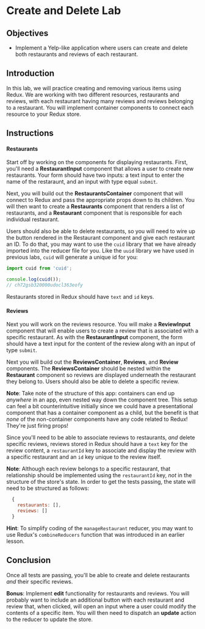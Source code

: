# Create and Delete Lab

## Objectives

* Implement a Yelp-like application where users can create and delete both
restaurants and reviews of each restaurant.

## Introduction

In this lab, we will practice creating and removing various items using Redux. 
We are working with two different resources, restaurants and reviews, with each 
restaurant having many reviews and reviews belonging to a restaurant. You will 
implement container components to connect each resource to your Redux store.


## Instructions

#### Restaurants ####

Start off by working on the components for displaying restaurants. First, 
you'll need a __RestaurantInput__ component that allows a user to create new 
restaurants. Your form should have two inputs: a text input to enter the name
of the restaraunt, and an input with type equal `submit`. 

Next, you will build out the __RestaurantsContainer__ component that will 
connect to Redux and pass the appropriate props down to its children. You will 
then want to create a __Restaurants__ component that renders a list of 
restaurants, and a __Restaurant__ component that is responsible for each 
individual restaurant. 

Users should also be able to delete restaurants, so you will need to wire up 
the button rendered in the Restaurant component and give each restaurant an ID. 
To do that, you may want to use the `cuid` library that we have already imported 
into the reducer file for you. Like the `uuid` library we have used in previous 
labs, `cuid` will generate a unique id for you:

  ```javascript
  import cuid from 'cuid';

  console.log(cuid());
  // ch72gsb320000udocl363eofy
  ```

Restaurants stored in Redux should have `text` and `id` keys.

#### Reviews ####

Next you will work on the reviews resource. You will make a __ReviewInput__ 
component that will enable users to create a review that is associated with 
a specific restaurant. As with the __RestaurantInput__ component, the form 
should have a text input for the content of the review along with an input of 
type `submit`.

Next you will build out the __ReviewsContainer__, __Reviews__, and __Review__ 
components. The __ReviewsContainer__ should be nested within the __Restaurant__ 
component so reviews are displayed underneath the restaurant they belong to. 
Users should also be able to delete a specific review.

**Note**: Take note of the structure of this app: containers can end up _anywhere_ 
in an app, even nested way down the component tree. This setup can feel a bit 
counterintuitive initially since we could have a presentational component that 
has a container component as a child, but the benefit is that _none_ of the 
non-container components have any code related to Redux! They're just firing 
props!

Since you'll need to be able to associate reviews to restaurants, _and_ delete
specific reviews, reviews stored in Redux should have a `text` key for the
review content, a `restaurantId` key to associate and display the review with a
specific restaurant and an `id` key unique to the review itself. 

**Note**: Although each review belongs to a specific restaurant, that 
relationship should be implemented using the `restaurantId` key, *not* in the 
structure of the store's state. In order to get the tests passing, the state will 
need to be structured as follows:

  ```javascript
    {
      restaurants: [],
      reviews: []
    }
  ```

**Hint**: To simplify coding of the `manageRestaurant` reducer, you may want to
use Redux's `combineReducers` function that was introduced in an earlier lesson. 

## Conclusion

Once all tests are passing, you'll be able to create and delete restaurants _and_ 
their specific reviews. 

**Bonus**: Implement __edit__ functionality for restaurants and reviews. You will 
probably want to include an additional button with each restaurant and review 
that, when clicked, will open an input where a user could modify the contents of 
a specific item. You will then need to dispatch an __update__ action to the 
reducer to update the store.
